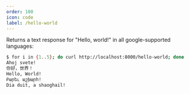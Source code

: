 ```yaml
---
order: 100
icon: code
label: /hello-world
---
```

Returns a text response for "Hello, world!" in all google-supported languages:

```bash
$ for i in {1..5}; do curl http://localhost:8000/hello-world; done
Ahoj svete!
你好，世界！
Hello, World!
Բարեւ աշխարհ!
Dia duit, a shaoghail!
```
